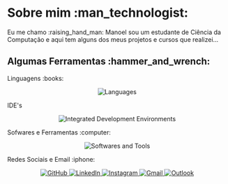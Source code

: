 <h1>Sobre mim :man_technologist:</h1>
<p>Eu me chamo :raising_hand_man: Manoel sou um estudante de Ciência da Computação e aqui tem alguns dos meus projetos e cursos que realizei...</p>

<h2>Algumas Ferramentas :hammer_and_wrench:</h2>
<p>Linguagens :books:</p>
<p align="center">
    <img src="https://skillicons.dev/icons?i=py,c,cs,dotnet,mysql,html,md", alt="Languages" />
</p>
<p>IDE's</p>
<p align="center">
    <img src="https://skillicons.dev/icons?i=visualstudio,vscode,pycharm", alt="Integrated Development Environments" />
</p>
<p>Sofwares e Ferramentas :computer:</p>
<p align="center"> 
    <img src="https://skillicons.dev/icons?i=git,windows,linux,graphql,ps,pr&perline=4", alt="Softwares and Tools" />
</p>
<p>Redes Sociais e Email :iphone:</p>
<p align="center">
  <a href="https://github.com/manoelnobrega">
    <img src="https://skillicons.dev/icons?i=github" alt="GitHub" />
  </a>
  <a href="https://www.linkedin.com/in/manoel5/">
    <img src="https://skillicons.dev/icons?i=linkedin", alt="LinkedIn" />
  </a>
  <a href="https://www.instagram.com/manoel.3000/">
    <img src="https://skillicons.dev/icons?i=instagram", alt="Instagram" />
  </a>
  <a href="mailto:manoelnobrega000@gmail.com">
    <img src="https://skillicons.dev/icons?i=gmail", alt="Gmail" />
  </a>
  <a href="mailto:manoelnobreganeto@outlook.com">
    <img src="https://skillicons.dev/icons?i=windows", alt="Outlook" />
  </a>
</p>
